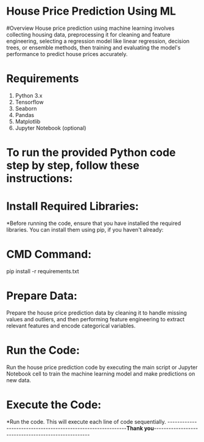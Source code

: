 # House Price Prediction Using ML
#Overview
House price prediction using machine learning involves collecting housing data, preprocessing it for cleaning and feature engineering, selecting a regression model like linear regression, decision trees, or ensemble methods, then training and evaluating the model's performance to predict house prices accurately.
# Requirements
1. Python 3.x
2. Tensorflow
3. Seaborn
4. Pandas
5. Matplotlib
6. Jupyter Notebook (optional)
# To run the provided Python code step by step, follow these instructions:
# Install Required Libraries:
*Before running the code, ensure that you have installed the required libraries. You can install them using pip, if you haven't already:
# CMD Command:
pip install -r requirements.txt
# Prepare Data:
Prepare the house price prediction data by cleaning it to handle missing values and outliers, and then performing feature engineering to extract relevant features and encode categorical variables.
# Run the Code:
Run the house price prediction code by executing the main script or Jupyter Notebook cell to train the machine learning model and make predictions on new data.
# Execute the Code: 
*Run the code. This will execute each line of code sequentially.
-------------------------------------------------------------**Thank you**----------------------------------------------------







